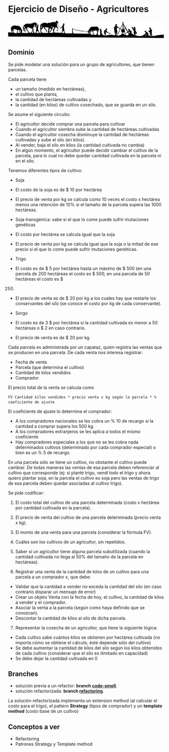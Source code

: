 
# Ejercicio de Diseño - Agricultores

![image](images/agricultores.png) 

## Dominio

Se pide modelar una solución para un grupo de agricultores, que tienen parcelas.

Cada parcela tiene

* un tamaño (medido en hectáreas),
* el cultivo que planta,
* la cantidad de hectáreas cultivadas y
* la cantidad (en kilos) de cultivo cosechado, que se guarda en un silo.

Se asume el siguiente circuito:

* El agricultor decide comprar una parcela para cultivar
* Cuando el agricultor siembra sube la cantidad de hectáreas cultivadas
* Cuando el agricultor cosecha disminuye la cantidad de hectáreas cultivadas y sube el silo (en kilos).
* Al vender, baja el silo en kilos (la cantidad cultivada no cambia)
* En algún momento, el agricultor puede decidir cambiar el cultivo de la parcela, para lo cual no debe quedar cantidad cultivada en la parcela ni en el silo.

Tenemos diferentes tipos de cultivo:

* Soja
 * El costo de la soja es de $ 10 por hectárea
 * El precio de venta por kg se calcula como 10 veces el costo x hectárea menos 
una retención de 10% si el tamaño de la parcela supera las 1000 hectáreas.

* Soja transgénica: sabe si el que lo come puede sufrir mutaciones genéticas
 * El costo por hectárea se calcula igual que la soja
 * El precio de venta por kg se calcula igual que la soja o la mitad de ese precio si el que lo come puede sufrir mutaciones genéticas.

* Trigo
 * El costo es de $ 5 por hectárea hasta un máximo de $ 500 (en una parcela de
200 hectáreas el costo es $ 500, en una parcela de 50 hectáreas el costo es $
250)
 * El precio de venta es de $ 20 por kg a los cuales hay que restarle los
conservantes del silo (se conoce el costo por kg de cada conservante).

* Sorgo
 * El costo es de 3 $ por hectárea si la cantidad cultivada es menor a 50 hectáreas
o $ 2 en caso contrario.
 * El precio de venta es de $ 20 por kg.

Cada parcela es administrada por un capataz, quien registra las ventas que se producen en una parcela. De cada venta nos interesa registrar:

* Fecha de venta
* Parcela (que determina el cultivo)
* Cantidad de kilos vendidos
* Comprador

El precio total de la venta se calcula como

```
FV Cantidad kilos vendidos * precio venta x kg según la parcela * % coeficiente de ajuste
```

El coeficiente de ajuste lo determina el comprador:

* A los compradores nacionales se les cobra un % 10 de recargo si la cantidad a comprar supera los 500 kg.
* A los compradores extranjeros se les aplica a todos el mismo coeficiente
* Hay compradores especiales a los que no se les cobra nada determinados cultivos
(determinado por cada comprador especial) o bien es un % 5 de recargo.

En una parcela sólo se tiene un cultivo, no obstante el cultivo puede cambiar. De todas maneras las ventas de esa parcela deben referenciar al cultivo que corresponde (ej: si planté trigo, vendí todo el trigo y ahora quiero plantar soja, en la parcela el cultivo es soja pero las ventas de trigo de esa parcela deben quedar asociadas al cultivo trigo).

Se pide codificar:

1. El costo total del cultivo de una parcela determinada (costo x hectárea por cantidad cultivada en la parcela).

2. El precio de venta del cultivo de una parcela determinada (precio venta x kg).

3. El monto de una venta para una parcela (considerar la fórmula FV).

4. Cuáles son los cultivos de un agricultor, sin repetidos.

5. Saber si un agricultor tiene alguna parcela subutilizada (cuando la cantidad cultivada no llega al 50% del tamaño de la parcela en hectáreas).

6. Registrar una venta de la cantidad de kilos de un cultivo para una parcela a un
comprador x, que debe:

 * Validar que la cantidad a vender no exceda la cantidad del silo (en caso contrario disparar un mensaje de error)
 * Crear un objeto Venta con la fecha de hoy, el cultivo, la cantidad de kilos a vender y el comprador.
 * Asociar la venta a la parcela (según como haya definido que se conozcan).
 * Descontar la cantidad de kilos al silo de dicha parcela.

7. Representar la cosecha de un agricultor, que tiene la siguiente lógica:

 * Cada cultivo sabe cuántos kilos se obtienen por hectárea cultivada (no importa
cómo se obtiene el cálculo, éste depende sólo del cultivo)
 * Se debe aumentar la cantidad de kilos del silo según los kilos obtenidos de cada
cultivo (considerar que el silo es ilimitado en capacidad)
 * Se debe dejar la cantidad cultivada en 0

## Branches

* solución previa a un refactor: **branch [code-smell](https://github.com/uqbar-project/eg-agricultores-xtend/tree/code-smell)**.
* solución refactorizada: **branch [refactoring](https://github.com/uqbar-project/eg-agricultores-xtend/tree/refactoring)**.
   
La solución refactorizada implementa un extension method (al calcular el costo para el trigo), el pattern **Strategy** (tipos de comprador) y un **template method** (costo base de un cultivo)

## Conceptos a ver

* Refactoring
* Patrones Strategy y Template method


